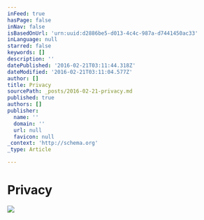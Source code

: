 ```yaml
---
inFeed: true
hasPage: false
inNav: false
isBasedOnUrl: 'urn:uuid:d2886be5-d013-4c4c-987a-d7441450ac33'
inLanguage: null
starred: false
keywords: []
description: ''
datePublished: '2016-02-21T03:11:44.318Z'
dateModified: '2016-02-21T03:11:04.577Z'
author: []
title: Privacy
sourcePath: _posts/2016-02-21-privacy.md
published: true
authors: []
publisher:
  name: ''
  domain: ''
  url: null
  favicon: null
_context: 'http://schema.org'
_type: Article

---
```

# Privacy
![](https://s3-us-west-2.amazonaws.com/the-grid-img/p/c1fd86e0779da495e65319aca4085c33222db7b7.png)